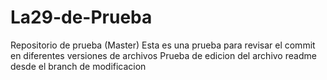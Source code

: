 # La29-de-Prueba
Repositorio de prueba (Master)
Esta es una prueba para revisar el commit en diferentes versiones de archivos
Prueba de edicion del archivo readme desde el branch de modificacion
